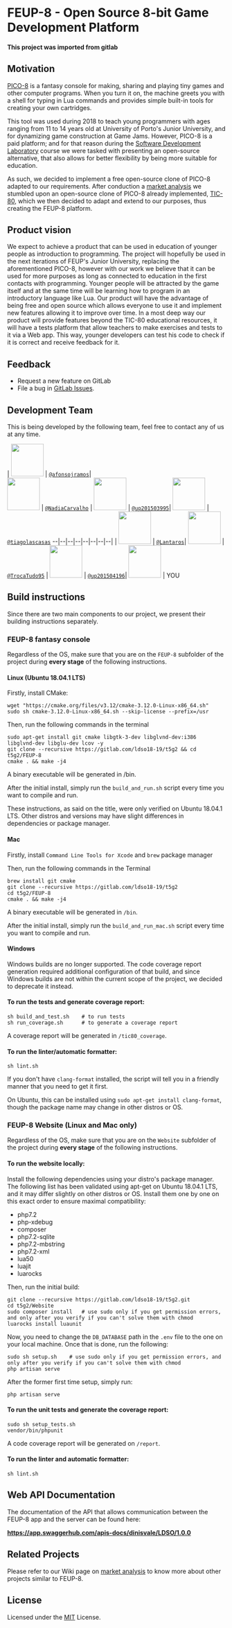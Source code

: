 # FEUP-8 - Open Source 8-bit Game Development Platform
#### This project was imported from gitlab
## Motivation

[PICO-8](https://www.lexaloffle.com/pico-8.php) is a fantasy console for making, sharing and playing tiny games and other computer programs. When you turn it on, the machine greets you with a shell for typing in Lua commands and provides simple built-in tools for creating your own cartridges.

This tool was used during 2018 to teach young programmers with ages ranging from 11 to 14 years old at University of Porto's Junior University, and for dynamizing game construction at Game Jams. However, PICO-8 is a paid platform; and for that reason during the [Software Development Laboratory](https://sigarra.up.pt/feup/en/ucurr_geral.ficha_uc_view?pv_ocorrencia_id=281226) course we were tasked with presenting an open-source alternative, that also allows for better flexibility by being more suitable for education.

As such, we decided to implement a free open-source clone of PICO-8 adapted to our requirements. After conduction a [market analysis](https://gitlab.com/ldso18-19/t5g2/wikis/Market-analysis) we stumbled upon an open-source clone of PICO-8 already implemented, [TIC-80](https://github.com/nesbox/TIC-80/wiki), which we then decided to adapt and extend to our purposes, thus creating the FEUP-8 platform.

## Product vision

We expect to achieve a product that can be used in education of younger people as introduction to programming. The project will hopefully be used in the next iterations of FEUP's Junior University, replacing the aforementioned PICO-8, however with our work we believe that it can be used for more purposes as long as connected to education in the first contacts with programming.
Younger people will be attracted by the game itself and at the same time will be learning how to program in an introductory language like Lua.
Our product will have the advantage of being free and open source which allows everyone to use it and implement new features allowing it to improve over time.
In a most deep way our product will provide features beyond the TIC-80 educational resources, it will have a tests platform that allow teachers to make exercises and tests to it via a Web app. This way, younger developers can test his code to check if it is correct and receive feedback for it.

## Feedback

* Request a new feature on GitLab
* File a bug in [GitLab Issues](https://gitlab.com/ldso18-19/t5g2/issues).

## Development Team

This is being developed by the following team, feel free to contact any of us at any time.

| <img src="https://assets.gitlab-static.net/uploads/-/system/user/avatar/2846743/avatar.png" height="75px" width="75px"/>  | [`@afonsojramos`](https://github.com/afonsojramos)|        
<img src="https://assets.gitlab-static.net/uploads/-/system/user/avatar/2846741/avatar.png" height="75px" width="75px"/> | [`@NadiaCarvalho`](https://gitlab.com/NadiaCarvalho) | <img src="https://secure.gravatar.com/avatar/40f5ded910f5f5a744db1ad56887a46a?s=180&d=identicon" height="75px" width="75px"/>  | [`@up201503995`](https://gitlab.com/up201503995)| <img src="https://secure.gravatar.com/avatar/147062fb337b447edbe58d1a6c16f458?s=180&d=identicon"      height="75px" width="75px"/> | [`@tiagolascasas`](https://gitlab.com/tiagolascasas)
--|--|--|--|--|--|--|--|
| <img src="https://secure.gravatar.com/avatar/f492e5707cbf0fca0f3225e0fcdbf52b?s=180&d=identicon" height="75px" width="75px"/>  | [`@Lantaros`](https://gitlab.com/Lantaros)| <img src="https://secure.gravatar.com/avatar/8dacc894429b1c487a94acfbe447c078?s=180&d=identicon"      height="75px" width="75px"/> | [`@TrocaTudo95`](https://gitlab.com/TrocaTudo95) | <img src="https://secure.gravatar.com/avatar/b9f320d003766e6ab9e859c6364d7744?s=180&d=identicon" height="75px" width="75px"/>  | [`@up201504196`](https://gitlab.com/up201504196)| <img src="http://4sqday.com/wp-content/uploads/2012/07/Pointing_Finger.jpg"   height="75px" width="75px"/> | YOU

## Build instructions

Since there are two main components to our project, we present their building instructions separately.

### FEUP-8 fantasy console

Regardless of the OS, make sure that you are on the ```FEUP-8``` subfolder of the project during **every stage** of the following instructions.

#### Linux (Ubuntu 18.04.1 LTS)

Firstly, install CMake:
```
wget "https://cmake.org/files/v3.12/cmake-3.12.0-Linux-x86_64.sh"
sudo sh cmake-3.12.0-Linux-x86_64.sh --skip-license --prefix=/usr
```

Then, run the following commands in the terminal
```
sudo apt-get install git cmake libgtk-3-dev libglvnd-dev:i386 libglvnd-dev libglu-dev lcov -y
git clone --recursive https://gitlab.com/ldso18-19/t5g2 && cd t5g2/FEUP-8
cmake . && make -j4
```

A binary executable will be generated in /bin.

After the initial install, simply run the ```build_and_run.sh``` script every time you want to compile and run.

These instructions, as said on the title, were only verified on Ubuntu 18.04.1 LTS. Other distros and versions may have slight differences in dependencies or package manager.

#### Mac

Firstly, install `Command Line Tools for Xcode` and `brew` package manager

Then, run the following commands in the Terminal
```
brew install git cmake
git clone --recursive https://gitlab.com/ldso18-19/t5g2
cd t5g2/FEUP-8
cmake . && make -j4
```

A binary executable will be generated in ```/bin```.

After the initial install, simply run the ```build_and_run_mac.sh``` script every time you want to compile and run.

#### Windows

Windows builds are no longer supported. The code coverage report generation required additional configuration of that build, and since Windows builds are not within the current scope of the project, we decided to deprecate it instead.

#### To run the tests and generate coverage report:

```
sh build_and_test.sh    # to run tests
sh run_coverage.sh      # to generate a coverage report
```

A coverage report will be generated in ```/tic80_coverage```.

#### To run the linter/automatic formatter:

```
sh lint.sh
```

If you don't have ```clang-format``` installed, the script will tell you in a friendly manner that you need to get it first.

On Ubuntu, this can be installed using ```sudo apt-get install clang-format```, though the package name may change in other distros or OS.

### FEUP-8 Website (Linux and Mac only)

Regardless of the OS, make sure that you are on the ```Website``` subfolder of the project during **every stage** of the following instructions.

#### To run the website locally:

Install the following dependencies using your distro's package manager. The following list has been validated using apt-get on Ubuntu 18.04.1 LTS, and it may differ slightly on other distros or OS. Install them one by one on this exact order to ensure maximal compatibility:

- php7.2
- php-xdebug
- composer
- php7.2-sqlite
- php7.2-mbstring
- php7.2-xml
- lua50
- luajit
- luarocks

Then, run the initial build:

```
git clone --recursive https://gitlab.com/ldso18-19/t5g2.git
cd t5g2/Website
sudo composer install   # use sudo only if you get permission errors, and only after you verify if you can't solve them with chmod
luarocks install luaunit
```

Now, you need to change the ```DB_DATABASE``` path in the ```.env``` file to the one on your local machine. Once that is done, run the following:

```
sudo sh setup.sh    # use sudo only if you get permission errors, and only after you verify if you can't solve them with chmod
php artisan serve
```

After the former first time setup, simply run:

```
php artisan serve
```

#### To run the unit tests and generate the coverage report:

```
sudo sh setup_tests.sh
vendor/bin/phpunit
```

A code coverage report will be generated on ```/report```.

#### To run the linter and automatic formatter:

```
sh lint.sh
```

## Web API Documentation 

The documentation  of the API that allows communication between the FEUP-8 app and the server can be found here:

**https://app.swaggerhub.com/apis-docs/dinisvale/LDSO/1.0.0**


## Related Projects

Please refer to our Wiki page on [market analysis](https://gitlab.com/ldso18-19/t5g2/wikis/Market-analysis) to know more about other projects similar to FEUP-8.


## License

Licensed under the [MIT](LICENSE) License.
